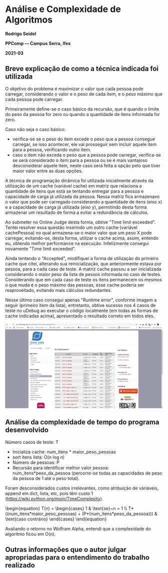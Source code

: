 # Análise e Complexidade de Algoritmos

**Rodrigo Seidel**

**PPComp — Campus Serra, Ifes**

**2021-03**

## Breve explicação de como a técnica indicada foi utilizada

O objetivo do problema é maximizar o valor que cada pessoa pode carregar, considerando o valor e o peso de cada item, e o peso máximo que cada pessoa pode carregar.

Primeiramente define-se o caso básico da recursão, que é quando o limite do peso da pessoa for zero ou quando a quantidade de itens informada for zero. 

Caso não seja o caso básico:
- verifica-se se o peso do item excede o peso que a pessoa consegue carregar, se isso acontecer, ele vai prosseguir sem incluir aquele item para a pessoa, verificando outro item. 
- caso o item não exceda o peso que a pessoa pode carregar, verifica-se se será considerado o item para a pessoa ou se é mais vantajoso desconsiderar aquele item, neste caso será feita a opção pelo que tiver maior valor entre as duas opções.

A técnica de programação dinâmica foi utilizada inicialmente através da utilização de um cache (variável cache) em matriz que relaciona a quantidade de itens que está se tentando entregar para a pessoa e
capacidade de carga já utilizada da pessoa. Nessa matriz fica armazenavo o valor que pode ser carregado considerando a quantidade de itens (eixo x) e a capacidade de carga já utilizada (eixo y), permitindo desta forma armazenar um resultado de forma a evitar a redundância de cálculos.

Ao submeter no Online Judge desta forma, obtive "Time limit exceeded". Tentei resolver essa questão inserindo um outro cache (variável cachePessoa) no qual armazena-se o maior valor que um peso X pode carregar, evitando-se, desta forma, utilizar o cache acima, assim, entendo eu, obtendo melhor performance na execução. Infelizmente consegui novamente "Time limit exceeded".

Ainda tentando o "Accepted", modifiquei a forma de utilização do primeiro cache que citei, alterando sua reinicialização, que anteriormente estava por pessoa, para a cada caso de teste. A matriz cache passou a ser inicializada considerando o maior peso da lista de pessos informada no caso de testes. Considerando que em cada caso de teste os itens permanecem os mesmos o que muda é o peso máximo das pessoas, esse cache poderia ser reaproveitado, evitando mais cálculos redundantes.

Nesse último caso consegui apenas "Runtime error", conforme imagem a seguir (primeiro item da lista), entretanto, obtive sucesso nos 4 casos de teste no uDebug ao executar o código localmente (em todas as formas de cache indicadas acima), apresentado o resultado correto em todos eles.

![Veredito](./10130-veredito.png)


## Análise da complexidade de tempo do programa desenvolvido

Número casos de teste: T
- Inicializa cache: num_itens * maior_peso_pessoas
- sort itens lista: O(n log n)
- Número de pessoas: P
- Recursão para identificar melhor valor pessoa: num_itens*peso_da_pessoa (percorre-se todas as capacidades de peso da pessoa de 1 até o peso total).

Foram desconsiderados custos irrelevantes, como atribuição de váriáveis, append em dict, lista, etc, pois têm custo 1 (https://wiki.python.org/moin/TimeComplexity).

<div class="math">
\begin{equation}
T(n) =
  \begin{cases}
    1 & \text{se}~n = 1 \\
    T*((num_itens*maior_peso_pessoas) + (P*(num_itens*peso_da_pessoa))) & \text{caso contrário}
  \end{cases}
\end{equation}
</div>

Avaliando o retorno no Wolfram Alpha, entendi que a complexidade do algoritmo ficou em O(n).


## Outras informações que o autor julgar apropriadas para o entendimento do trabalho realizado
